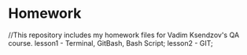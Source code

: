 # Homework
//This repository includes my homework files for Vadim Ksendzov's QA course.
lesson1 - Terminal, GitBash, Bash Script;
lesson2 - GIT;

